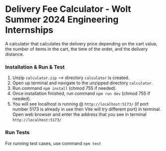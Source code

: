 # Delivery Fee Calculator - Wolt Summer 2024 Engineering Internships
A calculator that calculates the delivery price depending on the cart value, the number of items in the cart, the time of the order, and the delivery distance.

### Installation & Run & Test

1. Unzip `calculator.zip` --> directory `calculator` is created.
2. Open up terminal and navigate to the unzipped directory `calculator`.
3. Run command `npm install` (chmod 755 if needed).
4. Once installation finished, run command `npm run dev` (chmod 755 if needed).
5. You will see localhost is running @ `http://localhost:5173/`
(if port number 5173 is already in use then Vite will try different port) in terminal.
Open web browser and enter the address that you see in terminal `http://localhost:5173/`

### Run Tests
For running test cases, use command `npm test`
